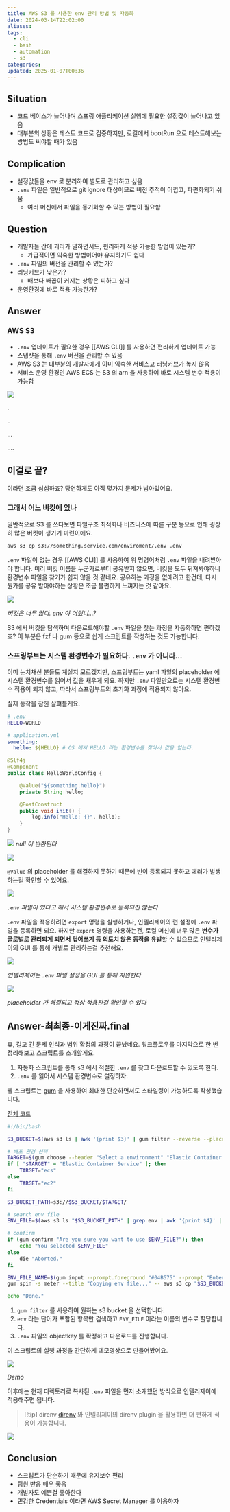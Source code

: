 ```yaml
---
title: AWS S3 를 사용한 env 관리 방법 및 자동화
date: 2024-03-14T22:02:00
aliases: 
tags:
  - cli
  - bash
  - automation
  - s3
categories: 
updated: 2025-01-07T00:36
---
```


## Situation

- 코드 베이스가 늘어나며 스프링 애플리케이션 실행에 필요한 설정값이 늘어나고 있음
- 대부분의 상황은 테스트 코드로 검증하지만, 로컬에서 bootRun 으로 테스트해보는 방법도 써야할 때가 있음

## Complication

- 설정값들을 env 로 분리하여 별도로 관리하고 싶음
- `.env` 파일은 일반적으로 git ignore 대상이므로 버전 추적이 어렵고, 파편화되기 쉬움
    - 여러 머신에서 파일을 동기화할 수 있는 방법이 필요함

## Question

- 개발자들 간에 괴리가 덜하면서도, 편리하게 적용 가능한 방법이 있는가?
    - 가급적이면 익숙한 방법이어야 유지하기도 쉽다
- `.env` 파일의 버전을 관리할 수 있는가?
- 러닝커브가 낮은가?
    - 배보다 배꼽이 커지는 상황은 피하고 싶다
- 운영환경에 바로 적용 가능한가?

## Answer

### AWS S3

- `.env` 업데이트가 필요한 경우 [[AWS CLI]] 를 사용하면 편리하게 업데이트 가능
- 스냅샷을 통해 `.env` 버전을 관리할 수 있음
- AWS S3 는 대부분의 개발자에게 이미 익숙한 서비스고 러닝커브가 높지 않음
- 서비스 운영 환경인 AWS ECS 는 S3 의 arn 을 사용하여 바로 시스템 변수 적용이 가능함

![](https://i.imgur.com/Gs01GRA.gif)

.

..

...

....

## 이걸로 끝?

이라면 조금 심심하죠? 당연하게도 아직 몇가지 문제가 남아있어요.

### 그래서 어느 버킷에 있나

일반적으로 S3 를 쓰다보면 파일구조 최적화나 비즈니스에 따른 구분 등으로 인해 굉장히 많은 버킷이 생기기 마련이에요.

```bash
aws s3 cp s3://something.service.com/enviroment/.env .env
```

`.env` 파일이 없는 경우 [[AWS CLI]] 를 사용하여 위 명령어처럼 `.env` 파일을 내려받아야 합니다. 미리 버킷 이름을 누군가로부터 공유받지 않으면, 버킷을 모두 뒤져봐야하니 환경변수 파일을 찾기가 쉽지 않을 것 같네요. 공유하는 과정을 없애려고 한건데, 다시 뭔가를 공유 받아야하는 상황은 조금 불편하게 느껴지는 것 같아요.

![](https://i.imgur.com/zoRtk5z.png)

_버킷은 너무 많다. env 야 어딨니...?_

S3 에서 버킷을 탐색하며 다운로드해야할 `.env` 파일을 찾는 과정을 자동화하면 편하겠죠? 이 부분은 fzf 나 gum 등으로 쉽게 스크립트를 작성하는 것도 가능합니다.

### 스프링부트는 시스템 환경변수가 필요하다. `.env` 가 아니라...

이미 눈치채신 분들도 계실지 모르겠지만, 스프링부트는 yaml 파일의 placeholder 에 시스템 환경변수를 읽어서 값을 채우게 되요. 하지만 `.env` 파일만으로는 시스템 환경변수 적용이 되지 않고, 따라서 스프링부트의 초기화 과정에 적용되지 않아요.

실제 동작을 잠깐 살펴볼게요.

```bash
# .env
HELLO=WORLD
```

```yaml
# application.yml
something:
  hello: ${HELLO} # OS 에서 HELLO 라는 환경변수를 찾아서 값을 얻는다.
```

```java
@Slf4j
@Component
public class HelloWorldConfig {

    @Value("${something.hello}")
    private String hello;

    @PostConstruct
    public void init() {
        log.info("Hello: {}", hello);
    }
}
```

![](https://i.imgur.com/2xsaxSq.png)
_null 이 반환된다_

![](https://i.imgur.com/ht8Wkin.png)

`@Value` 의 placeholder 를 해결하지 못하기 때문에 빈이 등록되지 못하고 에러가 발생하는걸 확인할 수 있어요.

![](https://i.imgur.com/5hiC2wG.gif)

_`.env` 파일이 있다고 해서 시스템 환경변수로 등록되진 않는다_

`.env` 파일을 적용하려면 `export` 명령을 실행하거나, 인텔리제이의 런 설정에 `.env` 파일을 등록하면 되요. 하지만 `export` 명령을 사용하는건, 로컬 머신에 너무 많은 **변수가 글로벌로 관리되게 되면서 덮어쓰기 등 의도치 않은 동작을 유발**할 수 있으므로 인텔리제이의 GUI 를 통해 개별로 관리하는걸 추천해요.

![](https://i.imgur.com/qyTR7Vb.png)

_인텔리제이는 `.env` 파일 설정을 GUI 를 통해 지원한다_

![](https://i.imgur.com/9Ef45h1.png)

_placeholder 가 해결되고 정상 적용된걸 확인할 수 있다_

## Answer-최최종-이게진짜.final

휴, 길고 긴 문제 인식과 범위 확정의 과정이 끝났네요. 워크플로우를 마지막으로 한 번 정리해보고 스크립트를 소개할게요.

1. 자동화 스크립트를 통해 s3 에서 적절한 `.env` 를 찾고 다운로드할 수 있도록 한다.
2. `.env` 를 읽어서 시스템 환경변수로 설정하자.

쉘 스크립트는 [gum](https://github.com/charmbracelet/gum) 을 사용하여 최대한 단순하면서도 스타일링이 가능하도록 작성했습니다.

[전체 코드](https://github.com/songkg7/automation-script)

```bash
#!/bin/bash

S3_BUCKET=$(aws s3 ls | awk '{print $3}' | gum filter --reverse --placeholder "Select...") # 1.

# 배포 환경 선택
TARGET=$(gum choose --header "Select a environment" "Elastic Container Service" "EC2")
if [ "$TARGET" = "Elastic Container Service" ]; then
    TARGET="ecs"
else
    TARGET="ec2"
fi

S3_BUCKET_PATH=s3://$S3_BUCKET/$TARGET/

# search env file
ENV_FILE=$(aws s3 ls "$S3_BUCKET_PATH" | grep env | awk '{print $4}' | gum filter --reverse --placeholder "Select...") # 2.

# confirm
if (gum confirm "Are you sure you want to use $ENV_FILE?"); then
    echo "You selected $ENV_FILE"
else
    die "Aborted."
fi

ENV_FILE_NAME=$(gum input --prompt.foreground "#04B575" --prompt "Enter the name of the env file: " --value ".env" --placeholder ".env")
gum spin -s meter --title "Copying env file..." -- aws s3 cp "$S3_BUCKET_PATH$ENV_FILE" "$ENV_FILE_NAME" # 3.

echo "Done."
```

1. `gum filter` 를 사용하여 원하는 s3 bucket 을 선택합니다.
2. `env` 라는 단어가 포함된 항목만 검색하고 `ENV_FILE` 이라는 이름의 변수로 할당합니다.
3. `.env` 파일의 objectkey 를 확정하고 다운로드를 진행합니다.

이 스크립트의 실행 과정을 간단하게 데모영상으로 만들어봤어요.

![](https://i.imgur.com/CWSYRCu.gif)

_Demo_

이후에는 현재 디렉토리로 복사된 `.env` 파일을 먼저 소개했던 방식으로 인텔리제이에 적용해주면 됩니다.

> [!tip] direnv
> [direnv](https://direnv.net/) 와 인텔리제이의 direnv plugin 을 활용하면 더 편하게 적용이 가능합니다.

![](https://i.imgur.com/NSIiPwn.jpeg)

## Conclusion

- 스크립트가 단순하기 때문에 유지보수 편리
- 팀원 반응 매우 좋음
- 개발자도 예쁜걸 좋아한다
- 민감한 Credentials 이라면 AWS Secret Manager 를 이용하자
